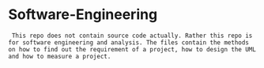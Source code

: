 # Software-Engineering
     This repo does not contain source code actually. Rather this repo is for software engineering and analysis. The files contain the methods on how to find out the requirement of a project, how to design the UML and how to measure a project.
